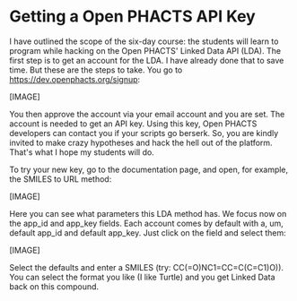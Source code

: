 Getting a Open PHACTS API Key
=============================

I have outlined the scope of the six-day course: the students will learn to program while hacking on the
Open PHACTS' Linked Data API (LDA). The first step is to get an account for the LDA. I have already
done that to save time. But these are the steps to take. You go to https://dev.openphacts.org/signup:

[IMAGE]

You then approve the account via your email account and you are set. The account is needed to get an
API key. Using this key, Open PHACTS developers can contact you if your scripts go berserk. So, you are
kindly invited to make crazy hypotheses and hack the hell out of the platform. That's what I hope my
students will do.

To try your new key, go to the documentation page, and open, for example, the SMILES to URL method:

[IMAGE]

Here you can see what parameters this LDA method has. We focus now on the app_id and app_key fields.
Each account comes by default with a, um, default app_id and default app_key. Just click on the field
and select them:

[IMAGE]

Select the defaults and enter a SMILES (try: CC(=O)NC1=CC=C(C=C1)O)). You can select the format you
like (I like Turtle) and you get Linked Data back on this compound.

